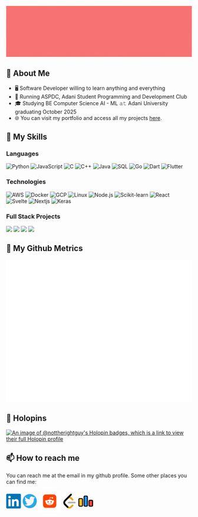 [<img src="./assets/Banner Profile.gif" alt="👋 Hi there! I'm Janmejay Chatterjee (https://janmejay.me)" title="👋 Hi there! I'm Janmejay Chatterjee (https://raymond.li)"/>](https://janmejay.me/)


## 📖 About Me

-   🖥 Software Developer willing to learn anything and everything
-   💼 Running ASPDC, Adani Student Programming and Development Club
-   🎓 Studying BE Computer Science AI - ML 𝚊𝚝 Adani University graduating October 2025
-   🌐 You can visit my portfolio and access all my projects [here](https://janmejay.me).

## 🎒 My Skills

### Languages

![Python](https://img.shields.io/badge/-Python-000?&logo=Python)
![JavaScript](https://img.shields.io/badge/-JavaScript-000?&logo=JavaScript)
![C](https://img.shields.io/badge/-C-000?&logo=C)
![C++](https://img.shields.io/badge/-C++-000?&logo=c%2b%2b&logoColor=00599C)
![Java](https://img.shields.io/badge/-Java-000?&logo=Java&logoColor=007396)
![SQL](https://img.shields.io/badge/-SQL-000?&logo=MySQL)
![Go](https://img.shields.io/badge/-Go-000?&logo=Go)
![Dart](https://img.shields.io/badge/-Dart-000?&logo=Dart&logoColor=007396)
![Flutter](https://img.shields.io/badge/-Flutter-000?&logo=Flutter&logoColor=02569B)

### Technologies

![AWS](https://img.shields.io/badge/-AWS-000?&logo=Amazon-AWS&logoColor=F90)
![Docker](https://img.shields.io/badge/-Docker-000?&logo=Docker)
![GCP](https://img.shields.io/badge/-GCP-000?&logo=Google-Cloud)
![Linux](https://img.shields.io/badge/-Linux-000?&logo=Linux)
![Node.js](https://img.shields.io/badge/-Node.js-000?&logo=node.js)
![Scikit-learn](https://img.shields.io/badge/-Scikit--learn-000?&logo=scikit-learn)
![React](https://img.shields.io/badge/-React-000?&logo=React)
![Svelte](https://img.shields.io/badge/-Svelte-000?&logo=Svelte)
![Nextjs](https://img.shields.io/badge/-Nextjs-000?&logo=Next.js)
![Keras](https://img.shields.io/badge/-Keras-000?&logo=Keras)

### Full Stack Projects

[![](https://img.shields.io/badge/-🧬%20My%20Website-000)](https://janmejay.me)
[![](https://img.shields.io/badge/-📰LocallyYours-000)](https://locally-yours.netlify.app/)
[![](https://img.shields.io/badge/-📝Midway-000)](https://github.com/NotTheRightGuy/HackNUThon)
[![](https://img.shields.io/badge/-💵Stock.pi-000)](https://stock-pi-nottherightguy.vercel.app/)

## 🔔 My Github Metrics

![Metrics](/github-metrics.svg)

## 📌 Holopins

[![An image of @nottherightguy's Holopin badges, which is a link to view their full Holopin profile](https://holopin.me/nottherightguy)](https://holopin.io/@nottherightguy)

## 📫 How to reach me

You can reach me at the email in my github profile. Some other places you can find me:

[<img src="./assets/LinkedIn.png" height="40em" align="center" alt="Follow Janmejay on LinkedIn" title="Follow Janmejay on LinkedIn"/>](https://linkedin.com/in/janmejay-chatterjee)
[<img src="./assets/twitter.png" height="40em" align="center" alt="Follow Janmejay on Twitter" title="Follow Janmejay on Twitter"/>](https://twitter.com/notjanmejay)
[<img src="./assets/reddit.webp" height="60em" align="center" alt="Follow Janmejay on Reddit" title="Follow Janmejay on Reddit"/>](https://www.reddit.com/user/N0tTheRightGuy)
[<img src="./assets/leetcode.webp" height="40em" align="center" alt="Follow Janmejay on Leetcode" title="Follow Janmejay on Leetcode"/>](https://leetcode.com/janmejaychatterjee/)
[<img src="./assets/codeforces.webp" height="40em" align="center" alt="Follow Janmejay on Codeforces" title="Follow Janmejay on Codeforces"/>](https://codeforces.com/profile/Delsion/)

